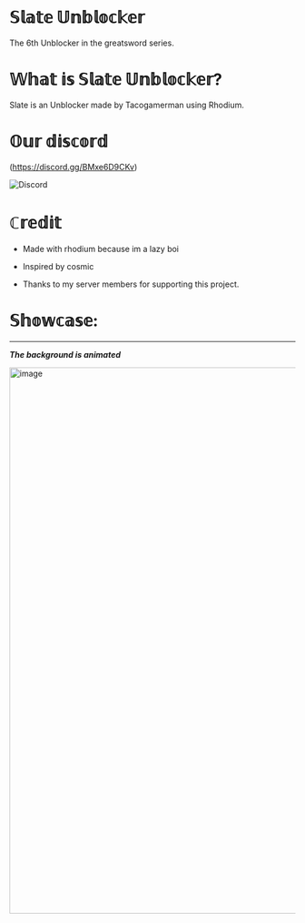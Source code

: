 # 𝕊𝕝𝕒𝕥𝕖 𝕌𝕟𝕓𝕝𝕠𝕔𝕜𝕖𝕣
The 6th Unblocker in the greatsword series.
# 𝕎𝕙𝕒𝕥 𝕚𝕤 𝕊𝕝𝕒𝕥𝕖 𝕌𝕟𝕓𝕝𝕠𝕔𝕜𝕖𝕣?
Slate is an Unblocker made by Tacogamerman using Rhodium.
# 𝕆𝕦𝕣 𝕕𝕚𝕤𝕔𝕠𝕣𝕕

(https://discord.gg/BMxe6D9CKv)


![Discord](http://invidget.switchblade.xyz/BMxe6D9CKv)

# ℂ𝕣𝕖𝕕𝕚𝕥 

* Made with rhodium because im a lazy boi

* Inspired by cosmic

* Thanks to my server members for supporting this project.

# 𝕊𝕙𝕠𝕨𝕔𝕒𝕤𝕖:
------
***The background is animated***

<img width="960" alt="image" src="https://github.com/Tacogamerman/Slate-Unblocker/assets/119009502/19b4fc51-d4da-42c8-a778-e2be9b9b3ff3">

